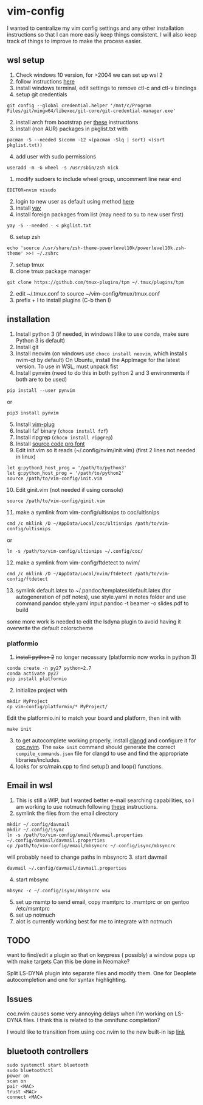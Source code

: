 # vim-config

I wanted to centralize my vim config settings and any other installation instructions so that I can more easily keep things consistent. I will also keep track of things to improve to make the process easier.

## wsl setup
1. Check windows 10 version, for >2004 we can set up wsl 2
  1. follow instructions [here](https://docs.microsoft.com/en-us/windows/wsl/install-win10)
  2. install windows terminal, edit settings to remove ctl-c and ctl-v bindings
  3. setup git credentials
  ```
  git config --global credential.helper '/mnt/c/Program Files/git/mingw64/libexec/git-core/git-credential-manager.exe'
  ```
2. install arch from bootstrap per [these](https://www.reddit.com/r/bashonubuntuonwindows/comments/gxbufo/running_arch_on_wsl_from_the_source_images_the/) instructions
3. install (non AUR) packages in pkglist.txt with
```
pacman -S --needed $(comm -12 <(pacman -Slq | sort) <(sort pkglist.txt))
```
4. add user with sudo permissions
```
useradd -m -G wheel -s /usr/sbin/zsh nick
```
  1. modify sudoers to include wheel group, uncomment line near end
  ```
  EDITOR=nvim visudo
  ```
  2. login to new user as default using method [here](https://github.com/microsoft/WSL/issues/3974)
5. install [yay](https://github.com/Jguer/yay)
  1. install foreign packages from list (may need to su to new user first)
  ```
  yay -S --needed - < pkglist.txt 
  ```
6. setup zsh
``` 
echo 'source /usr/share/zsh-theme-powerlevel10k/powerlevel10k.zsh-theme' >>! ~/.zshrc
```
7. setup tmux
  1. clone tmux package manager
  ```
  git clone https://github.com/tmux-plugins/tpm ~/.tmux/plugins/tpm
  ```
  2. edit ~/.tmux.conf to source ~/vim-config/tmux/tmux.conf
  3. prefix + I to install plugins (C-b then I)
 
## installation
1. Install python 3 (if needed, in windows I like to use conda, make sure Python 3 is default)
2. Install git
3. Install neovim (on windows use `choco install neovim`, which installs nvim-qt by default)
	On Ubuntu, install the AppImage for the latest version. To use in WSL, must unpack fist
4. Install pynvim (need to do this in both python 2 and 3 environments if both are to be used)
```
pip install --user pynvim
```
or
```
pip3 install pynvim
```
5. Install [vim-plug](https://github.com/junegunn/vim-plug)
6. Install fzf binary (`choco install fzf`)
7. Install ripgrep (`choco install ripgrep`)
8. Install [source code pro font](https://github.com/adobe-fonts/source-code-pro)
9. Edit init.vim so it reads (~/.config/nvim/init.vim) (first 2 lines not needed in linux)
```
let g:python3_host_prog = '/path/to/python3'
let g:python_host_prog = '/path/to/python2'
source /path/to/vim-config/init.vim
```
10. Edit ginit.vim (not needed if using console)
```
source /path/to/vim-config/ginit.vim
```
11. make a symlink from vim-config/ultisnips to coc/ultisnips
```
cmd /c mklink /D ~/AppData/Local/coc/ultisnips /path/to/vim-config/ultisnips
```
or
```
ln -s /path/to/vim-config/ultisnips ~/.config/coc/
```
12. make a symlink from vim-config/ftdetect to nvim/
```
cmd /c mklink /D ~/AppData/Local/nvim/ftdetect /path/to/vim-config/ftdetect
``` 
13. symlink default.latex to ~/.pandoc/templates/default.latex (for autogeneration of pdf notes), use style.yaml in notes folder and use command pandoc style.yaml input.pandoc -t beamer -o slides.pdf to build

some more work is needed to edit the lsdyna plugin to avoid having it overwrite the default colorscheme

### platformio
1. ~~install python 2~~
no longer necessary (platformio now works in python 3)
``` 
conda create -n py27 python=2.7
conda activate py27
pip install platformio
```
2. initialize project with
```
mkdir MyProject
cp vim-config/platformio/* MyProject/
```
Edit the platformio.ini to match your board and platform, then init with
```
make init
```
3. to get autocomplete working properly, install [clangd](https://clang.llvm.org/extra/clangd/) and configure it for [coc.nvim](https://github.com/neoclide/coc.nvim/wiki/Language-servers). 
The ```make init``` command should generate the correct ```compile_commands.json``` file for clangd to use and find the appropriate libraries/includes.
4. looks for src/main.cpp to find setup() and loop() functions.

## Email in wsl

1. This is still a WIP, but I wanted better e-mail searching capabilities, so I am working to use notmuch following [these](https://jonathanh.co.uk/blog/mutt-setup.html) instructions.
2. symlink the files from the email directory
```
mkdir ~/.config/davmail
mkdir ~/.config/isync
ln -s /path/to/vim-config/email/davmail.properties ~/.config/davmail/davmail.properties
cp /path/to/vim-config/email/mbsyncrc ~/.config/isync/mbsyncrc
```
will probably need to change paths in mbsyncrc
3. start davmail
```
davmail ~/.config/davmail/davmail.properties
```
4. start mbsync
```
mbsync -c ~/.config/isync/mbsyncrc wsu
```
5. set up msmtp to send email, copy msmtprc to .msmtprc or on gentoo /etc/msmtprc
6. set up notmuch
7. alot is currently working best for me to integrate with notmuch

## TODO

want to find/edit a plugin so that on keypress (<C-m> possibly) a window pops up with make targets
Can this be done in Neomake?
  
Split LS-DYNA plugin into separate files and modify them. One for Deoplete autocompletion and one for syntax highlighting.

## Issues

coc.nvim causes some very annoying delays when I'm working on LS-DYNA files. I think this is related to the omnifunc completion?

I would like to transition from using coc.nvim to the new built-in lsp [link](https://github.com/neovim/nvim-lsp)

## bluetooth controllers
```
sudo systemctl start bluetooth
sudo bluetoothctl
power on
scan on
pair <MAC>
trust <MAC>
connect <MAC>
```
